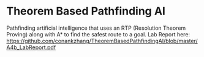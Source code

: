# Theorem Based Pathfinding AI
Pathfinding artificial intelligence that uses an RTP (Resolution Theorem Proving) along with A* to find the safest route to a goal. Lab Report here: https://github.com/conankzhang/TheoremBasedPathfindingAI/blob/master/A4b_LabReport.pdf

